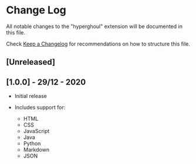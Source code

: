 # Change Log

All notable changes to the "hyperghoul" extension will be documented in this file.

Check [Keep a Changelog](http://keepachangelog.com/) for recommendations on how to structure this file.

## [Unreleased]

## [1.0.0] - 29/12 - 2020
- Initial release

- Includes support for:
  - HTML
  - CSS
  - JavaScript
  - Java
  - Python
  - Markdown
  - JSON
